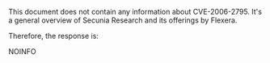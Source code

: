 This document does not contain any information about CVE-2006-2795. It's a general overview of Secunia Research and its offerings by Flexera.

Therefore, the response is:

NOINFO